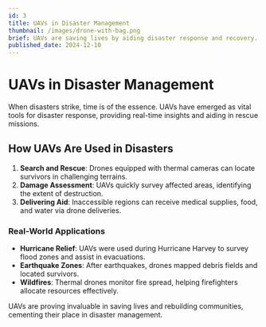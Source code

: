 ```yaml
---
id: 3
title: UAVs in Disaster Management
thumbnail: /images/drone-with-bag.png
brief: UAVs are saving lives by aiding disaster response and recovery.
published_date: 2024-12-10
---
```


# UAVs in Disaster Management

When disasters strike, time is of the essence. UAVs have emerged as vital tools for disaster response, providing real-time insights and aiding in rescue missions.

## How UAVs Are Used in Disasters
1. **Search and Rescue**: Drones equipped with thermal cameras can locate survivors in challenging terrains.
2. **Damage Assessment**: UAVs quickly survey affected areas, identifying the extent of destruction.
3. **Delivering Aid**: Inaccessible regions can receive medical supplies, food, and water via drone deliveries.

### Real-World Applications
- **Hurricane Relief**: UAVs were used during Hurricane Harvey to survey flood zones and assist in evacuations.
- **Earthquake Zones**: After earthquakes, drones mapped debris fields and located survivors.
- **Wildfires**: Thermal drones monitor fire spread, helping firefighters allocate resources effectively.

UAVs are proving invaluable in saving lives and rebuilding communities, cementing their place in disaster management.
